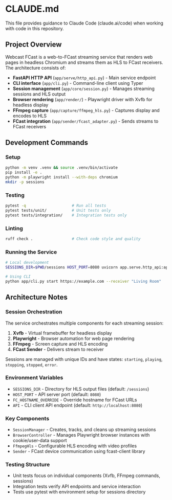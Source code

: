 # CLAUDE.md

This file provides guidance to Claude Code (claude.ai/code) when working with code in this repository.

## Project Overview

Webcast FCast is a web-to-FCast streaming service that renders web pages in headless Chromium and streams them as HLS to FCast receivers. The architecture consists of:

- **FastAPI HTTP API** (`app/serve/http_api.py`) - Main service endpoint
- **CLI interface** (`app/cli.py`) - Command-line client using Typer
- **Session management** (`app/core/session.py`) - Manages streaming sessions and HLS output
- **Browser rendering** (`app/render/`) - Playwright driver with Xvfb for headless display
- **FFmpeg capture** (`app/capture/ffmpeg_hls.py`) - Captures display and encodes to HLS
- **FCast integration** (`app/sender/fcast_adapter.py`) - Sends streams to FCast receivers

## Development Commands

### Setup
```bash
python -m venv .venv && source .venv/bin/activate
pip install -e .
python -m playwright install --with-deps chromium
mkdir -p sessions
```

### Testing
```bash
pytest -q                    # Run all tests
pytest tests/unit/           # Unit tests only
pytest tests/integration/    # Integration tests only
```

### Linting
```bash
ruff check .                 # Check code style and quality
```

### Running the Service
```bash
# Local development
SESSIONS_DIR=$PWD/sessions HOST_PORT=8080 uvicorn app.serve.http_api:app --reload --host 0.0.0.0 --port 8080

# Using CLI
python app/cli.py start https://example.com --receiver "Living Room"
```

## Architecture Notes

### Session Orchestration
The service orchestrates multiple components for each streaming session:
1. **Xvfb** - Virtual framebuffer for headless display
2. **Playwright** - Browser automation for web page rendering
3. **FFmpeg** - Screen capture and HLS encoding
4. **FCast Sender** - Delivers stream to receiver

Sessions are managed with unique IDs and have states: `starting`, `playing`, `stopping`, `stopped`, `error`.

### Environment Variables
- `SESSIONS_DIR` - Directory for HLS output files (default: `/sessions`)
- `HOST_PORT` - API server port (default: `8080`)
- `FC_HOSTNAME_OVERRIDE` - Override hostname for FCast URLs
- `API` - CLI client API endpoint (default: `http://localhost:8080`)

### Key Components
- `SessionManager` - Creates, tracks, and cleans up streaming sessions
- `BrowserController` - Manages Playwright browser instances with cookie/user-data support
- `FfmpegHls` - Configurable HLS encoding with video profiles
- `Sender` - FCast device communication using fcast-client library

### Testing Structure
- Unit tests focus on individual components (Xvfb, FFmpeg commands, sessions)
- Integration tests verify API endpoints and service interaction
- Tests use pytest with environment setup for sessions directory